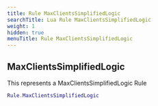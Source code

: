 ```yaml
---
title: Rule MaxClientsSimplifiedLogic
searchTitle: Lua Rule MaxClientsSimplifiedLogic
weight: 1
hidden: true
menuTitle: Rule MaxClientsSimplifiedLogic
---
```

## MaxClientsSimplifiedLogic

This represents a MaxClientsSimplifiedLogic Rule
```lua
Rule.MaxClientsSimplifiedLogic
```
